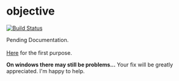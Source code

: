 [1]:https://github.com/nomilous/objective-dev

objective
=========

[![Build Status](https://travis-ci.org/nomilous/objective.svg)](https://travis-ci.org/nomilous/objective)

Pending Documentation. <br />
<br />
[Here][1] for the first purpose. <br />


<b>On windows there may still be problems...</b> Your fix will be greatly appreciated. I'm happy to help.
